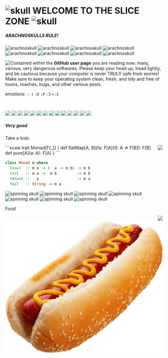 # ![skull](https://web.archive.org/web/20091024082652/http://www.geocities.com/masta_pupa/skullflame.gif) WELCOME TO THE SLICE ZONE ![skull](https://web.archive.org/web/20091024082652/http://www.geocities.com/masta_pupa/skullflame.gif)

##### ARACHNOSKULLS RULE!

![arachnoskull](https://web.archive.org/web/20091027115623/http://www.geocities.com/draconisblkthn/arachnoskull.gif)
![arachnoskull](https://web.archive.org/web/20091027115623/http://www.geocities.com/draconisblkthn/arachnoskull.gif)
![arachnoskull](https://web.archive.org/web/20091027115623/http://www.geocities.com/draconisblkthn/arachnoskull.gif)
![arachnoskull](https://web.archive.org/web/20091027115623/http://www.geocities.com/draconisblkthn/arachnoskull.gif)
![arachnoskull](https://web.archive.org/web/20091027115623/http://www.geocities.com/draconisblkthn/arachnoskull.gif)
![arachnoskull](https://web.archive.org/web/20091027115623/http://www.geocities.com/draconisblkthn/arachnoskull.gif)
![arachnoskull](https://web.archive.org/web/20091027115623/http://www.geocities.com/draconisblkthn/arachnoskull.gif)
![arachnoskull](https://web.archive.org/web/20091027115623/http://www.geocities.com/draconisblkthn/arachnoskull.gif)

<img src="https://web.archive.org/web/20091027100503/http://geocities.com/tiamatica/spiderskull.gif" align="left">
Contained within the <b>GitHub user page</b> you are reading now: many, various,
very dangerous softwares. Please keep your head up, tread lightly, and be
cautious because your computer is never TRULY safe from worms! Make sure to
keep your operating system clean, fresh, and tidy and free of toxins, roaches,
bugs, and other various pests.

emotions: <code>:-)</code> <code>:D</code> <code>;P</code> <code>:3</code> <code>&gt;:3</code>

<br/>

![](https://anlucas.neocities.org/best_viewed_with_eyes.gif)
![](https://anlucas.neocities.org/anydamn.gif)
![](https://anlucas.neocities.org/amazing_free_stuff.gif)
![](https://anlucas.neocities.org/built_with_microsoft_notepad.gif)
![](https://anlucas.neocities.org/email-icon.gif)
![](https://anlucas.neocities.org/frames-suck.gif)
![](https://anlucas.neocities.org/javanow.gif)
![](https://anlucas.neocities.org/linuxnow.jpg)
![](https://anlucas.neocities.org/nvidia.gif)
![](https://anlucas.neocities.org/winrar.gif)
![](https://anlucas.neocities.org/power-button.gif)
![](https://anlucas.neocities.org/penguin.gif)
![](https://anlucas.neocities.org/macos.gif)
![](https://anlucas.neocities.org/homicide.gif)

##### Very good

Take a look:

<img src="https://web.archive.org/web/20091027004337/http://uk.geocities.com/kazlev2001/SkullXBones.gif" align="right">
```scala
trait Monad[F[_]] {
  def flatMap[A, B](fa: F[A])(f: A => F[B]): F[B]
  def pure[A](a: A): F[A]
}
```

```haskell
class Monad m where
  (>>=)  :: m a -> (  a -> m b) -> m b
  (>>)   :: m a ->  m b         -> m b
  return ::   a                 -> m a
  fail   :: String -> m a
```

![spinning skull](https://web.archive.org/web/20000928212507/http://www.geocities.com:80/SunsetStrip/Studio/3470/skull.gif)
![spinning skull](https://web.archive.org/web/20000928212507/http://www.geocities.com:80/SunsetStrip/Studio/3470/skull.gif)
![spinning skull](https://web.archive.org/web/20000928212507/http://www.geocities.com:80/SunsetStrip/Studio/3470/skull.gif)
![spinning skull](https://web.archive.org/web/20000928212507/http://www.geocities.com:80/SunsetStrip/Studio/3470/skull.gif)
![spinning skull](https://web.archive.org/web/20000928212507/http://www.geocities.com:80/SunsetStrip/Studio/3470/skull.gif)
![spinning skull](https://web.archive.org/web/20000928212507/http://www.geocities.com:80/SunsetStrip/Studio/3470/skull.gif)
![spinning skull](https://web.archive.org/web/20000928212507/http://www.geocities.com:80/SunsetStrip/Studio/3470/skull.gif)

Food

<img src="https://web.archive.org/web/20061029174803/http://www.geocities.com/proteusa/SkullSpider2.gif" align="right">

![hotdog](https://raw.githubusercontent.com/slice/slice/master/images/foods/hotdog.png)
